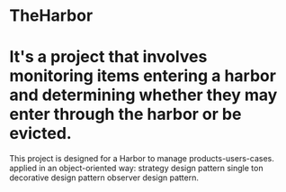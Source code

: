 # TheHarbor
# It's a project that involves monitoring items entering a harbor and determining whether they may enter through the harbor or be evicted.

This project is designed for a Harbor to manage products-users-cases.
applied in an object-oriented way:
strategy design pattern 
single ton
decorative design pattern
observer design pattern.

